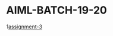 # AIML-BATCH-19-20
1[assignment-3](https://github.com/2203A51181/AIML-BATCH-19-20/blob/main/assignment3-1.ipynb)

